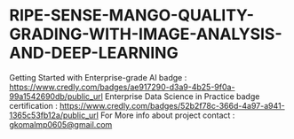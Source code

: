 # RIPE-SENSE-MANGO-QUALITY-GRADING-WITH-IMAGE-ANALYSIS-AND-DEEP-LEARNING
Getting Started with Enterprise-grade AI badge : 
https://www.credly.com/badges/ae917290-d3a9-4b25-9f0a-99a1542690db/public_url
Enterprise Data Science in Practice badge certification : 
https://www.credly.com/badges/52b2f78c-366d-4a97-a941-1365c53fb12a/public_url
For More info about project contact : 
gkomalmp0605@gmail.com
